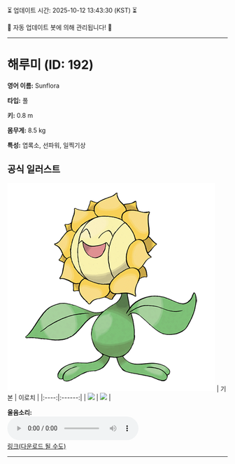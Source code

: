 
⏳ 업데이트 시간: 2025-10-12 13:43:30 (KST) ⏳

🤖 자동 업데이트 봇에 의해 관리됩니다! 🤖

---

# 해루미 (ID: 192)
**영어 이름:** Sunflora

**타입:** 풀

**키:** 0.8 m

**몸무게:** 8.5 kg

**특성:** 엽록소, 선파워, 일찍기상

## 공식 일러스트
![](https://raw.githubusercontent.com/PokeAPI/sprites/master/sprites/pokemon/other/official-artwork/192.png)
| 기본 | 이로치 |
|:----:|:------:|
| <img src="http://play.pokemonshowdown.com/sprites/ani/sunflora.gif" width="200"> | <img src="http://play.pokemonshowdown.com/sprites/ani-shiny/sunflora.gif" width="200"> |

**울음소리:**<br><audio controls src="https://raw.githubusercontent.com/PokeAPI/cries/main/cries/pokemon/latest/192.ogg"></audio><br> [링크(다운로드 될 수도)](https://raw.githubusercontent.com/PokeAPI/cries/main/cries/pokemon/latest/192.ogg)


---
